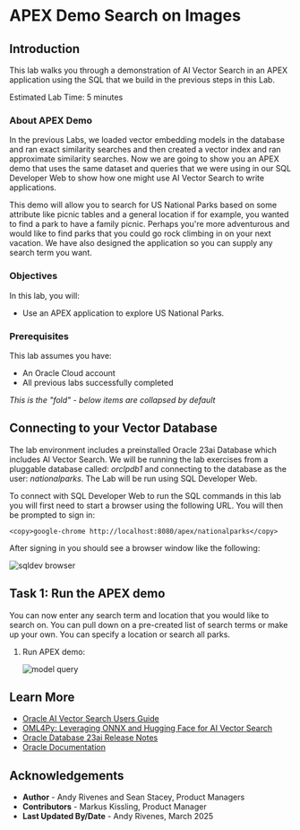 # APEX Demo Search on Images

## Introduction

This lab walks you through a demonstration of AI Vector Search in an APEX application using the SQL that we build in the previous steps in this Lab.

Estimated Lab Time: 5 minutes

### About APEX Demo

In the previous Labs, we loaded vector embedding models in the database and ran exact similarity searches and then created a vector index and ran approximate similarity searches. Now we are going to show you an APEX demo that uses the same dataset and queries that we were using in our SQL Developer Web to show how one might use AI Vector Search to write applications.

This demo will allow you to search for US National Parks based on some attribute like picnic tables and a general location if for example, you wanted to find a park to have a family picnic. Perhaps you're more adventurous and would like to find parks that you could go rock climbing in on your next vacation. We have also designed the application so you can supply any search term you want.


### Objectives

In this lab, you will:

* Use an APEX application to explore US National Parks.


### Prerequisites

This lab assumes you have:
* An Oracle Cloud account
* All previous labs successfully completed


*This is the "fold" - below items are collapsed by default*

## Connecting to your Vector Database

The lab environment includes a preinstalled Oracle 23ai Database which includes AI Vector Search. We will be running the lab exercises from a pluggable database called: *orclpdb1* and connecting to the database as the user: *nationalparks*. The Lab will be run using SQL Developer Web.

To connect with SQL Developer Web to run the SQL commands in this lab you will first need to start a browser using the following URL. You will then be prompted to sign in:

  ```
  <copy>google-chrome http://localhost:8080/apex/nationalparks</copy>
  ```

After signing in you should see a browser window like the following:

 ![sqldev browser](images/apex_demo.png)


## Task 1: Run the APEX demo

You can now enter any search term and location that you would like to search on. You can pull down on a pre-created list of search terms or make up your own. You can specify a location or search all parks.

1. Run APEX demo:

    ![model query](images/CLIP_model.png)


## Learn More

* [Oracle AI Vector Search Users Guide](https://docs.oracle.com/en/database/oracle/oracle-database/23/vecse/index.html)
* [OML4Py: Leveraging ONNX and Hugging Face for AI Vector Search](https://blogs.oracle.com/machinelearning/post/oml4py-leveraging-onnx-and-hugging-face-for-advanced-ai-vector-search)
* [Oracle Database 23ai Release Notes](https://docs.oracle.com/en/database/oracle/oracle-database/23/rnrdm/index.html)
* [Oracle Documentation](http://docs.oracle.com)

## Acknowledgements
* **Author** - Andy Rivenes and Sean Stacey, Product Managers
* **Contributors** - Markus Kissling, Product Manager
* **Last Updated By/Date** - Andy Rivenes, March 2025
